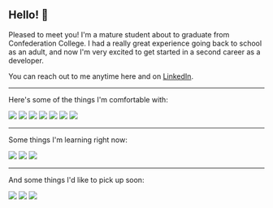 <!--
A big thank you to the devs over at shields.io for the cool badges! Support them here:
[https://opencollective.com/shields]

Also shout out to [https://simpleicons.org/] for the images.
-->

## Hello! :wave:

Pleased to meet you! I'm a mature student about to graduate from Confederation College. I had a really great experience going back to school as an adult, and now I'm very excited to get started in a second career as a developer.

You can reach out to me anytime here and on <a href="www.linkedin.com/in/samuel-turcotte">LinkedIn</a>.

---

Here's some of the things I'm comfortable with:

<img src="https://img.shields.io/static/v1?label=&message=C%23.NET&logoColor=d34cf5&style=for-the-badge&logo=C-Sharp&labelColor=e1e3e6&color=970fdb"> <img src="https://img.shields.io/static/v1?label=&message=JavaScript&logoColor=f5e02a&style=for-the-badge&logo=javascript&labelColor=e1e3e6&color=f5e02a"> <img src="https://img.shields.io/static/v1?label=&message=HTML5&logoColor=ed4321&style=for-the-badge&logo=html5&labelColor=e1e3e6&color=ed4321"> <img src="https://img.shields.io/static/v1?label=&message=CSS3&logoColor=0000c4&style=for-the-badge&logo=css3&labelColor=e1e3e6&color=0000c4"> <img src="https://img.shields.io/static/v1?label=&message=jQuery&logoColor=149ad9&style=for-the-badge&logo=jquery&labelColor=e1e3e6&color=021d61"> <img src="https://img.shields.io/static/v1?label=&message=Java&logoColor=334bff&style=for-the-badge&logo=java&labelColor=e1e3e6&color=ed0e1d"> <img src="https://img.shields.io/static/v1?label=&message=SQL&logoColor=2989f0&style=for-the-badge&logo=mysql&labelColor=e1e3e6&color=2989f0">

---

Some things I'm learning right now:

<img src="https://img.shields.io/static/v1?label=&message=PHP&logoColor=4c6ea8&style=for-the-badge&logo=php&labelColor=e1e3e6&color=4c6ea8"> <img src="https://img.shields.io/static/v1?label=&message=React&logoColor=21d6ff&style=for-the-badge&logo=react&labelColor=e1e3e6&color=21d6ff"> <img src="https://img.shields.io/static/v1?label=&message=Node.js&logoColor=00a30e&style=for-the-badge&logo=node.js&labelColor=e1e3e6&color=00a30e">

---

And some things I'd like to pick up soon:

<img src="https://img.shields.io/static/v1?label=&message=Docker&logoColor=1f67e0&style=for-the-badge&logo=docker&labelColor=e1e3e6&color=1f67e0"> <img src="https://img.shields.io/static/v1?label=&message=Ruby%2FRails&logoColor=ed0226&style=for-the-badge&logo=ruby-on-rails&labelColor=e1e3e6&color=ed0226"> <img src="https://img.shields.io/static/v1?label=&message=Kubernetes&logoColor=1351ba&style=for-the-badge&logo=kubernetes&labelColor=e1e3e6&color=1351ba">
